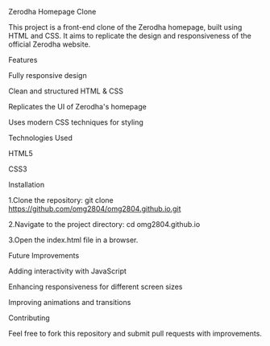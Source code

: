 Zerodha Homepage Clone

This project is a front-end clone of the Zerodha homepage, built using HTML and CSS. It aims to replicate the design and responsiveness of the official Zerodha website.

Features

Fully responsive design

Clean and structured HTML & CSS

Replicates the UI of Zerodha's homepage

Uses modern CSS techniques for styling

Technologies Used

HTML5

CSS3

Installation

1.Clone the repository:
git clone https://github.com/omg2804/omg2804.github.io.git

2.Navigate to the project directory:
cd omg2804.github.io

3.Open the index.html file in a browser.

Future Improvements

Adding interactivity with JavaScript

Enhancing responsiveness for different screen sizes

Improving animations and transitions

Contributing

Feel free to fork this repository and submit pull requests with improvements.
